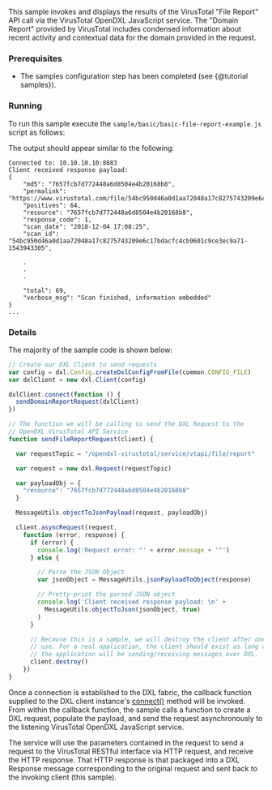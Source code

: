 This sample invokes and displays the results of the VirusTotal "File Report" API call 
via the VirusTotal OpenDXL JavaScript service. The "Domain Report" provided by VirusTotal includes
condensed information about recent activity and contextual data for the domain provided in 
the request.

### Prerequisites

* The samples configuration step has been completed (see {@tutorial samples}).


### Running

To run this sample execute the ``sample/basic/basic-file-report-example.js``
script as follows:

The output should appear similar to the following:

```
Connected to: 10.10.10.10:8883
Client received response payload: 
{
    "md5": "7657fcb7d772448a6d8504e4b20168b8",
    "permalink": "https://www.virustotal.com/file/54bc950d46a0d1aa72048a17c8275743209e6c17bdacfc4cb9601c9ce3ec9a71/analysis/1543943305/",
    "positives": 64,
    "resource": "7657fcb7d772448a6d8504e4b20168b8",
    "response_code": 1,
    "scan_date": "2018-12-04 17:08:25",
    "scan_id": "54bc950d46a0d1aa72048a17c8275743209e6c17bdacfc4cb9601c9ce3ec9a71-1543943305",
    
    .
    .
    .

    "total": 69,
    "verbose_msg": "Scan finished, information embedded"
}
...
```

### Details

The majority of the sample code is shown below:

```js
// Create our DXL Client to send requests
var config = dxl.Config.createDxlConfigFromFile(common.CONFIG_FILE)
var dxlClient = new dxl.Client(config)

dxlClient.connect(function () {
  sendDomainReportRequest(dxlClient)
})
```

```js
// The function we will be calling to send the DXL Request to the
// OpenDXL VirusTotal API Service
function sendFileReportRequest(client) {

  var requestTopic = "/opendxl-virustotal/service/vtapi/file/report"

  var request = new dxl.Request(requestTopic)

  var payloadObj = {
    "resource": "7657fcb7d772448a6d8504e4b20168b8"
  }

  MessageUtils.objectToJsonPayload(request, payloadObj)

  client.asyncRequest(request,
    function (error, response) {
      if (error) {
        console.log('Request error: "' + error.message + '"')
      } else {

        // Parse the JSON Object
        var jsonObject = MessageUtils.jsonPayloadToObject(response)

        // Pretty-print the parsed JSON object
        console.log('Client received response payload: \n' +
          MessageUtils.objectToJson(jsonObject, true)
        )
      }

      // Because this is a sample, we will destroy the client after one
      // use. For a real application, the client should exist as long as
      // the application will be sending/receiving messages over DXL.
      client.destroy()
    })
}
```

Once a connection is established to the DXL fabric, the callback function
supplied to the DXL client instance's
[connect()](https://opendxl.github.io/opendxl-client-javascript/jsdoc/Client.html#connect)
method will be invoked. From within the callback function, the sample calls a function to
create a DXL request, populate the payload, and send the request asynchronously to the 
listening VirusTotal OpenDXL JavaScript service.

The service will use the parameters contained in the request to send a request to the 
VirusTotal RESTful interface via HTTP request, and receive the HTTP response. That HTTP
response is that packaged into a DXL Response message corresponding to the original request
and sent back to the invoking client (this sample).
